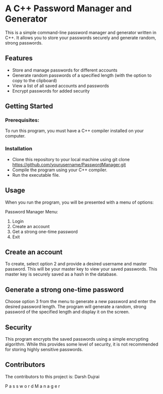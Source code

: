 # A C++ Password Manager and Generator

  This is a simple command-line password manager and generator written in C++. It allows you to store your passwords securely and generate random, strong passwords.

## Features
- Store and manage passwords for different accounts
- Generate random passwords of a specified length (with the option to copy to the clipboard)
- View a list of all saved accounts and passwords
- Encrypt passwords for added security

## Getting Started

### Prerequisites:

  To run this program, you must have a C++ compiler installed on your computer.

### Installation

- Clone this repository to your local machine using git clone https://github.com/yourusername/PasswordManager.git
- Compile the program using your C++ compiler.
- Run the executable file.

## Usage
When you run the program, you will be presented with a menu of options:

Password Manager Menu:
1. Login
2. Create an account
3. Get a strong one-time password
4. Exit

## Create an account
  To create, select option 2 and provide a desired username and master password. This will be your master key to view your saved passwords. This master key is securely saved as a hash in the database.

## Generate a strong one-time password
  Choose option 3 from the menu to generate a new password and enter the desired password length. The program will generate a random, strong password of the specified length and display it on the screen.

## Security
This program encrypts the saved passwords using a simple encrypting algorithm. While this provides some level of security, it is not recommended for storing highly sensitive passwords.

## Contributors
  The contributors to this project is: Darsh Dujrai 
  

  P a s s w o r d M a n a g e r

